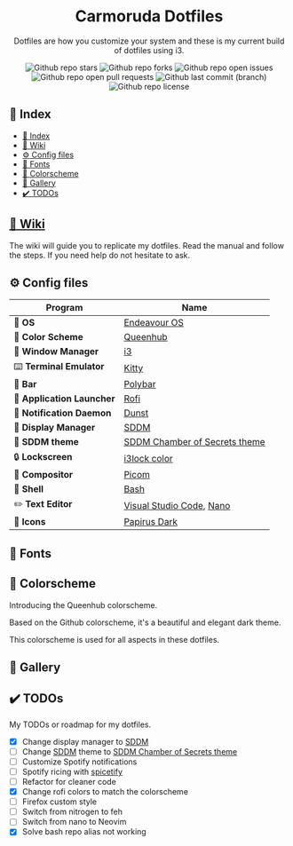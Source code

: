 <h1 align="center">
  Carmoruda Dotfiles
 </h1>

<p align="center">
  Dotfiles are how you customize your system and these is my current build of dotfiles using i3.
</p>

<div align="center">
  <img alt="Github repo stars" src="https://img.shields.io/github/stars/carmoruda/dotfiles?color=db6d28&labelColor=202328&style=for-the-badge">
  <img alt="Github repo forks" src="https://img.shields.io/github/forks/carmoruda/dotfiles?color=388bfd&labelColor=202328&style=for-the-badge">
  <img alt="Github repo open issues" src="https://img.shields.io/github/issues/carmoruda/dotfiles?color=f85149&labelColor=202328&style=for-the-badge">
  <img alt="Github repo open pull requests" src="https://img.shields.io/github/issues-pr/carmoruda/dotfiles?color=a371f7&labelColor=202328&style=for-the-badge">
  <img alt="Github last commit (branch)" src="https://img.shields.io/github/last-commit/carmoruda/dotfiles/main?color=2ea043&labelColor=202328&label=Last Update%3F&style=for-the-badge">
  <img alt="Github repo license" src="https://img.shields.io/github/license/carmoruda/dotfiles?color=15121C&labelColor=202328&style=for-the-badge">
</div>

## :satellite: Index

- [:satellite: Index](#satellite-index)
- [:notebook_with_decorative_cover: Wiki](#notebook_with_decorative_cover-wiki)
- [:gear: Config files](#gear-config-files)
- [:memo: Fonts](#memo-fonts)
- [:art: Colorscheme](#art-colorscheme)
- [:milky_way: Gallery](#milkyway-gallery)
- [:heavy_check_mark: TODOs](#heavycheckmark-todos)

## [:notebook_with_decorative_cover: Wiki](https://github.com/Carmoruda/dotfiles/wiki)

The wiki will guide you to replicate my dotfiles. Read the manual and follow the steps. If you need help do not hesitate to ask.

## :gear: Config files

| Program                                | Name                                                                                            |
| -------------------------------------- | ----------------------------------------------------------------------------------------------- |
| :penguin: **OS**                       | [Endeavour OS](https://endeavouros.com/)                                                        |
| :art: **Color Scheme**                 | [Queenhub](#art-colorscheme)                                                                    |
| :rocket: **Window Manager**            | [i3](https://github.com/i3/i3)                                                                  |
| :keyboard: **Terminal Emulator**       | [Kitty](https://github.com/kovidgoyal/kitty)                                                    |
| :construction: **Bar**                 | [Polybar](https://github.com/polybar/polybar)                                                   |
| :floppy_disk: **Application Launcher** | [Rofi](https://github.com/davatorium/rofi)                                                      |
| :mega: **Notification Daemon**         | [Dunst](https://github.com/dunst-project/dunst)                                                 |
| :key: **Display Manager**              | [SDDM](https://github.com/sddm/sddm)                                                            |
| :lipstick: **SDDM theme**              | [SDDM Chamber of Secrets theme](https://github.com/Carmoruda/sddm-hogwarts-themes)              |
| :lock: **Lockscreen**                  | [i3lock color](https://github.com/Raymo111/i3lock-color)                                        |
| :telescope: **Compositor**             | [Picom](https://github.com/yshui/picom)                                                         |
| :shell: **Shell**                      | [Bash](https://www.gnu.org/software/bash/)                                                      |
| :pencil2: **Text Editor**              | [Visual Studio Code](https://github.com/Microsoft/vscode), [Nano](https://www.nano-editor.org/) |
| :crystal_ball: **Icons**               | [Papirus Dark](https://github.com/PapirusDevelopmentTeam/papirus-icon-theme)                    |

## :memo: Fonts

## :art: Colorscheme

Introducing the Queenhub colorscheme.

Based on the Github colorscheme, it's a beautiful and elegant dark theme.

This colorscheme is used for all aspects in these dotfiles.

## :milky_way: Gallery

## :heavy_check_mark: TODOs

My TODOs or roadmap for my dotfiles.

- [x] Change display manager to [SDDM](https://github.com/sddm/sddm)
- [ ] Change [SDDM](https://github.com/sddm/sddm) theme to [SDDM Chamber of Secrets theme](https://github.com/Carmoruda/sddm-hogwarts-themes)
- [ ] Customize Spotify notifications
- [ ] Spotify ricing with [spicetify](https://github.com/spicetify/spicetify-cli)
- [ ] Refactor for cleaner code
- [x] Change rofi colors to match the colorscheme
- [ ] Firefox custom style
- [ ] Switch from nitrogen to feh
- [ ] Switch from nano to Neovim
- [x] Solve bash repo alias not working
